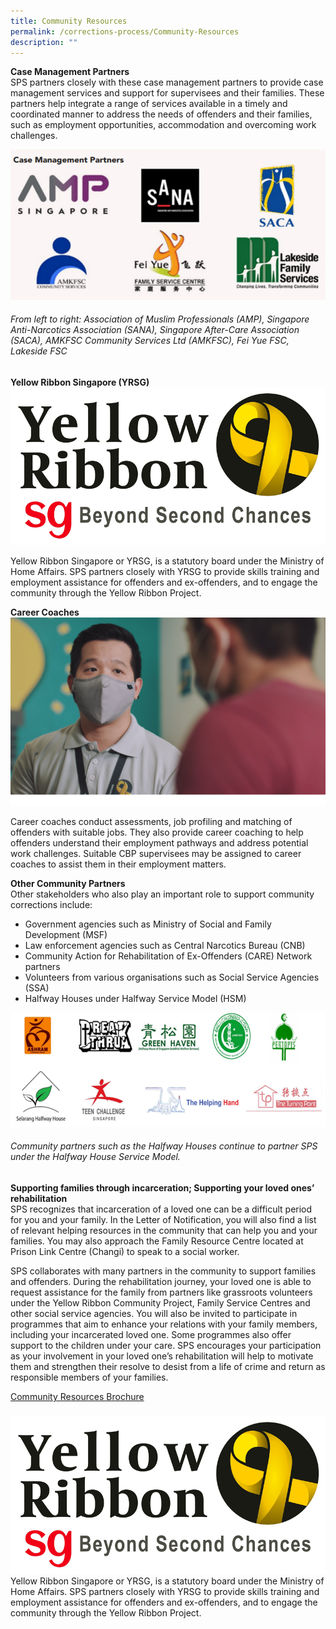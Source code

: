 ```yaml
---
title: Community Resources
permalink: /corrections-process/Community-Resources
description: ""
---
```

**Case Management Partners**<br> 
SPS partners closely with these case management partners to provide case management services and support for supervisees and their families. 
These partners help integrate a range of services available in a timely and coordinated manner to address the needs of offenders and their families, such as employment opportunities, accommodation and overcoming work challenges.

![](/images/Rehabilitation/case%20management%20partners.png)
###### From left to right: Association of Muslim Professionals (AMP), Singapore Anti-Narcotics Association (SANA), Singapore After-Care Association (SACA), AMKFSC Community Services Ltd (AMKFSC), Fei Yue FSC, Lakeside FSC

**Yellow Ribbon Singapore (YRSG)**	
![](/images/Rehabilitation/YRSG.png)

Yellow Ribbon Singapore or YRSG, is a statutory board under the Ministry of Home Affairs. SPS partners closely with YRSG to provide skills training and employment assistance for offenders and ex-offenders, and to engage the community through the Yellow Ribbon Project.

**Career Coaches**<br>
![](/images/Rehabilitation/Bryan%20-%20CCH.png)

Career coaches conduct assessments, job profiling and matching of offenders with suitable jobs. They also provide career coaching to help offenders understand their employment pathways and address potential work challenges. Suitable CBP supervisees may be assigned to career coaches to assist them in their employment matters.

**Other Community Partners**<br>
Other stakeholders who also play an important role to support community corrections include:
* Government agencies such as Ministry of Social and Family Development (MSF)
* Law enforcement agencies such as Central Narcotics Bureau (CNB)
* Community Action for Rehabilitation of Ex-Offenders (CARE) Network partners
* Volunteers from various organisations such as Social Service Agencies (SSA)
* Halfway Houses under Halfway Service Model (HSM)

![](/images/HWH.png)
###### Community partners such as the Halfway Houses continue to partner SPS under the Halfway House Service Model.

**Supporting families through incarceration; Supporting your loved ones’ rehabilitation**<br>
SPS recognizes that incarceration of a loved one can be a difficult period for you and your family. In the Letter of Notification, you will also find a list of relevant helping resources in the community that can help you and your families. You may also approach the Family Resource Centre located at Prison Link Centre (Changi) to speak to a social worker.

SPS collaborates with many partners in the community to support families and offenders. During the rehabilitation journey, your loved one is able to request assistance for the family from partners like grassroots volunteers under the Yellow Ribbon Community Project, Family Service Centres and other social service agencies. You will also be invited to participate in programmes that aim to enhance your relations with your family members, including your incarcerated loved one. Some programmes also offer support to the children under your care. 
SPS encourages your participation as your involvement in your loved one’s rehabilitation will help to motivate them and strengthen their resolve to desist from a life of crime and return as responsible members of your families.

[Community Resources Brochure](/files/SPS%20-%20Community%20Resources%20Brochure.pdf)

<td style="width: 50%; vertical-align: middle"><h5></h5></td>
<td style="width: 50%;"><div class="container">
  <div class="row">
    <div class="col">
    <img src="/images/Rehabilitation/YRSG.png" alt="" />
    </div>
    <div class="col">
      Yellow Ribbon Singapore or YRSG, is a statutory board under the Ministry of Home Affairs. SPS partners closely with YRSG to provide skills training and employment assistance for offenders and ex-offenders, and to engage the community through the Yellow Ribbon Project.
    </div>
  </div>